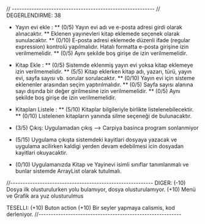 // ----------------------------------------------------------
// DEGERLENDIRME: 38

* Yayın evi ekle : 
** (0/5) Yayın evi adı ve e-posta adresi girdi olarak alınacaktır. 
** Eklenen yayınevleri kitap eklemede seçenek olarak sunulacaktır. 
** (0/10) E-posta adresi eklemede düzenli ifade (regular expression) kontrolü yapılmalıdır. Hatalı formatta e-posta girişine izin verilmemelidir. 
** (0/5) Aynı şekilde boş girişe de izin verilmemelidir.

* Kitap Ekle : 
** (0/5) Sistemde eklenmiş yayın evi yoksa kitap eklemeye izin verilmemelidir. 
** (5/5) Kitap eklerken kitap adı, yazarı, türü, yayın evi, sayfa sayısı vb. sorular sorulacaktır. 
** (0/10) Yayın evi için sisteme eklenenler arasından seçim yaptırılmalıdır. 
** (0/5) Sayfa sayısı alanına sayı dışında bir değer girilmesine izin verilmemelidir. 
** (0/5) Aynı şekilde boş girişe de izin verilmemelidir.

* Kitapları Listele : 
** (5/10) Kitaplar bilgileriyle birlikte listelenebilecektir. 
** (0/10) Listelenen kitapların yanında silme seçeneği de bulunacaktır.

* (3/5) Çıkış: Uygulamadan çıkış
--> Carpiya basinca program sonlanmiyor

* (5/15) Uygulama çıkışta sistemdeki kayitlari dosyaya yazacak ve uygulama acilirken kaldigi yerden devam edebilmesi icin dosyadan kayitlari okuyacaktir.

* (0/10) Uygulamanızda Kitap ve Yayinevi isimli sınıflar tanımlanmalı ve bunlar sistemde ArrayList olarak tutulmalı.

//----------------------------------------------------------
DIGER:
(-10) Dosya ilk olusturulurken yolu bulamıyor, dosya olusturulamıyor.
(+10) Menü ve Grafik ara yuz  olusturulmus

TESELLI:
(+10) Buton action
(+10) Bir seyler yapmaya calismis, kod derleniyor.
//----------------------------------------------------------